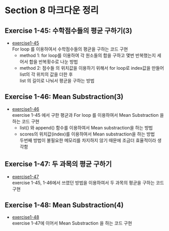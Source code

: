 # Section 8 마크다운 정리

## Exercise 1-45: 수학점수들의 평균 구하기(3)
* [exercise1-45](https://github.com/Hojeong827/TIL/blob/main/Python/basic/code/exercise1-45.py)  
    For loop 를 이용하여서 수학점수들의 평균을 구하는 코드 구현   
    * method 1: for loop를 이용하여 각 원소들의 합을 구하고 몇번 반복했는지 세어서 합을 반복횟수로 나눈 방법   
    * method 2: 점수들 의 위치값을 이용하기 위해서 for loop로 index값을 만들어 list의 각 위치의 값을 더한 후   
                list 의 길이로 나눠서 평균을 구하는 방법 

## Exercise 1-46: Mean Substraction(3)
* [exercise1-46](https://github.com/Hojeong827/TIL/blob/main/Python/basic/code/exercise1-46.py)  
    exercise 1-45 에서 구한 평균과 For loop 를 이용하여서 Mean Substraction 을 하는 코드 구현
    * list() 와 append() 함수를 이용하여서 Mean substraction을 하는 방법
    * scores의 위치값(index)를 이용하여서 Mean substraction을 하는 방법   
      두번째 방법이 불필요한 메모리를 차지하지 않기 때문에 조금더 효율적이라 생각함

## Exercise 1-47: 두 과목의 평균 구하기
* [exercise1-47](https://github.com/Hojeong827/TIL/blob/main/Python/basic/code/exercise1-47.py)  
    exercise 1-45, 1-46에서 쓰였던 방법을 이용하여서 두 과목의 평균을 구하는 코드 구현   

## Exercise 1-48: Mean Substraction(4)
* [exercise1-48](https://github.com/Hojeong827/TIL/blob/main/Python/basic/code/exercise1-48.py)  
    exercise 1-47에 이어서 Mean Substraction 을 하는 코드 구현
